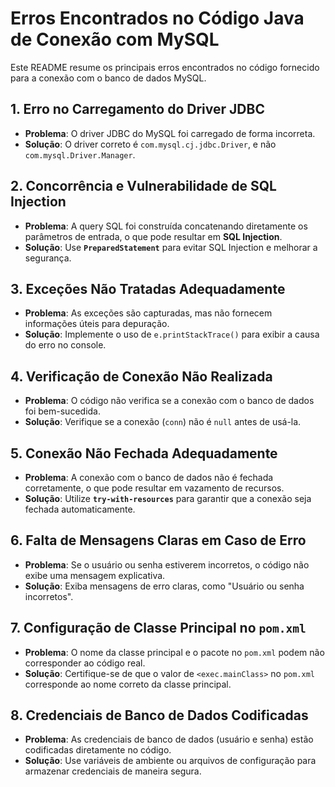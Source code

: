 # Erros Encontrados no Código Java de Conexão com MySQL

Este README resume os principais erros encontrados no código fornecido para a conexão com o banco de dados MySQL.

## 1. **Erro no Carregamento do Driver JDBC**
   - **Problema**: O driver JDBC do MySQL foi carregado de forma incorreta.
   - **Solução**: O driver correto é `com.mysql.cj.jdbc.Driver`, e não `com.mysql.Driver.Manager`.
   
## 2. **Concorrência e Vulnerabilidade de SQL Injection**
   - **Problema**: A query SQL foi construída concatenando diretamente os parâmetros de entrada, o que pode resultar em **SQL Injection**.
   - **Solução**: Use **`PreparedStatement`** para evitar SQL Injection e melhorar a segurança.

## 3. **Exceções Não Tratadas Adequadamente**
   - **Problema**: As exceções são capturadas, mas não fornecem informações úteis para depuração.
   - **Solução**: Implemente o uso de `e.printStackTrace()` para exibir a causa do erro no console.

## 4. **Verificação de Conexão Não Realizada**
   - **Problema**: O código não verifica se a conexão com o banco de dados foi bem-sucedida.
   - **Solução**: Verifique se a conexão (`conn`) não é `null` antes de usá-la.

## 5. **Conexão Não Fechada Adequadamente**
   - **Problema**: A conexão com o banco de dados não é fechada corretamente, o que pode resultar em vazamento de recursos.
   - **Solução**: Utilize **`try-with-resources`** para garantir que a conexão seja fechada automaticamente.

## 6. **Falta de Mensagens Claras em Caso de Erro**
   - **Problema**: Se o usuário ou senha estiverem incorretos, o código não exibe uma mensagem explicativa.
   - **Solução**: Exiba mensagens de erro claras, como "Usuário ou senha incorretos".

## 7. **Configuração de Classe Principal no `pom.xml`**
   - **Problema**: O nome da classe principal e o pacote no `pom.xml` podem não corresponder ao código real.
   - **Solução**: Certifique-se de que o valor de `<exec.mainClass>` no `pom.xml` corresponde ao nome correto da classe principal.

## 8. **Credenciais de Banco de Dados Codificadas**
   - **Problema**: As credenciais de banco de dados (usuário e senha) estão codificadas diretamente no código.
   - **Solução**: Use variáveis de ambiente ou arquivos de configuração para armazenar credenciais de maneira segura.
